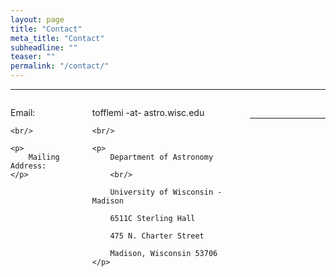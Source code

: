 ```yaml
---
layout: page
title: "Contact"
meta_title: "Contact"
subheadline: ""
teaser: ""
permalink: "/contact/"
---
```

<hr>

<div style='float:left; width:20%'>
    <p>
        Email:
    </p>
    
    <br/>
    
    <p>
        Mailing Address:
    </p>
</div>

<div style='float:left; width:50%; margin-left:30px'>
    <p>
        tofflemi -at- astro.wisc.edu
    </p>
    
    <br/>
    
    <p>
        Department of Astronomy
        
        <br/>
        
        University of Wisconsin - Madison
    
        6511C Sterling Hall 
    
        475 N. Charter Street
    
        Madison, Wisconsin 53706 
    </p>
</div>

<br/>

<hr>
